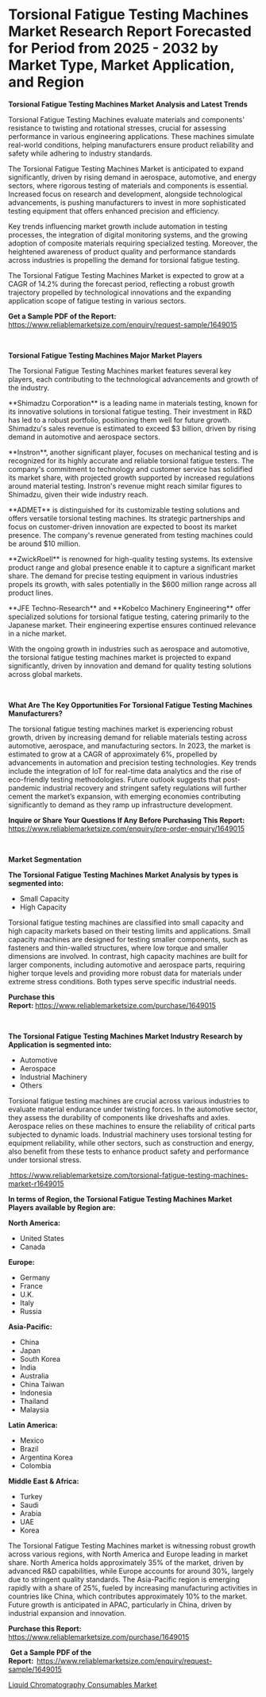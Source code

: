 <p><h1>Torsional Fatigue Testing Machines Market Research Report Forecasted for Period from 2025 -  2032 by Market Type, Market Application, and Region</h1></p><p><strong>Torsional Fatigue Testing Machines Market Analysis and Latest Trends</strong></p>
<p><p>Torsional Fatigue Testing Machines evaluate materials and components' resistance to twisting and rotational stresses, crucial for assessing performance in various engineering applications. These machines simulate real-world conditions, helping manufacturers ensure product reliability and safety while adhering to industry standards.</p><p>The Torsional Fatigue Testing Machines Market is anticipated to expand significantly, driven by rising demand in aerospace, automotive, and energy sectors, where rigorous testing of materials and components is essential. Increased focus on research and development, alongside technological advancements, is pushing manufacturers to invest in more sophisticated testing equipment that offers enhanced precision and efficiency.</p><p>Key trends influencing market growth include automation in testing processes, the integration of digital monitoring systems, and the growing adoption of composite materials requiring specialized testing. Moreover, the heightened awareness of product quality and performance standards across industries is propelling the demand for torsional fatigue testing.</p><p>The Torsional Fatigue Testing Machines Market is expected to grow at a CAGR of 14.2% during the forecast period, reflecting a robust growth trajectory propelled by technological innovations and the expanding application scope of fatigue testing in various sectors.</p></p>
<p><strong>Get a Sample PDF of the Report:&nbsp;</strong> <a href="https://www.reliablemarketsize.com/enquiry/request-sample/1649015?utm_campaign=2413&utm_medium=2&utm_source=Github&utm_content=ia&utm_term=26032025&utm_id=torsional-fatigue-testing-machines">https://www.reliablemarketsize.com/enquiry/request-sample/1649015</a></p>
<p>&nbsp;</p>
<p><strong>Torsional Fatigue Testing Machines Major Market Players</strong></p>
<p><p>The Torsional Fatigue Testing Machines market features several key players, each contributing to the technological advancements and growth of the industry.</p><p>**Shimadzu Corporation** is a leading name in materials testing, known for its innovative solutions in torsional fatigue testing. Their investment in R&D has led to a robust portfolio, positioning them well for future growth. Shimadzu's sales revenue is estimated to exceed $3 billion, driven by rising demand in automotive and aerospace sectors.</p><p>**Instron**, another significant player, focuses on mechanical testing and is recognized for its highly accurate and reliable torsional fatigue testers. The company's commitment to technology and customer service has solidified its market share, with projected growth supported by increased regulations around material testing. Instron's revenue might reach similar figures to Shimadzu, given their wide industry reach.</p><p>**ADMET** is distinguished for its customizable testing solutions and offers versatile torsional testing machines. Its strategic partnerships and focus on customer-driven innovation are expected to boost its market presence. The company's revenue generated from testing machines could be around $10 million.</p><p>**ZwickRoell** is renowned for high-quality testing systems. Its extensive product range and global presence enable it to capture a significant market share. The demand for precise testing equipment in various industries propels its growth, with sales potentially in the $600 million range across all product lines.</p><p>**JFE Techno-Research** and **Kobelco Machinery Engineering** offer specialized solutions for torsional fatigue testing, catering primarily to the Japanese market. Their engineering expertise ensures continued relevance in a niche market.</p><p>With the ongoing growth in industries such as aerospace and automotive, the torsional fatigue testing machines market is projected to expand significantly, driven by innovation and demand for quality testing solutions across global markets.</p></p>
<p>&nbsp;</p>
<p><strong>What Are The Key Opportunities For Torsional Fatigue Testing Machines Manufacturers?</strong></p>
<p><p>The torsional fatigue testing machines market is experiencing robust growth, driven by increasing demand for reliable materials testing across automotive, aerospace, and manufacturing sectors. In 2023, the market is estimated to grow at a CAGR of approximately 6%, propelled by advancements in automation and precision testing technologies. Key trends include the integration of IoT for real-time data analytics and the rise of eco-friendly testing methodologies. Future outlook suggests that post-pandemic industrial recovery and stringent safety regulations will further cement the market’s expansion, with emerging economies contributing significantly to demand as they ramp up infrastructure development.</p></p>
<p><strong>Inquire or Share Your Questions If Any Before Purchasing This Report:</strong> <a href="https://www.reliablemarketsize.com/enquiry/pre-order-enquiry/1649015?utm_campaign=2413&utm_medium=2&utm_source=Github&utm_content=ia&utm_term=26032025&utm_id=torsional-fatigue-testing-machines">https://www.reliablemarketsize.com/enquiry/pre-order-enquiry/1649015</a></p>
<p>&nbsp;</p>
<p><strong>Market Segmentation</strong></p>
<p><strong>The Torsional Fatigue Testing Machines Market Analysis by types is segmented into:</strong></p>
<p><ul><li>Small Capacity</li><li>High Capacity</li></ul></p>
<p><p>Torsional fatigue testing machines are classified into small capacity and high capacity markets based on their testing limits and applications. Small capacity machines are designed for testing smaller components, such as fasteners and thin-walled structures, where low torque and smaller dimensions are involved. In contrast, high capacity machines are built for larger components, including automotive and aerospace parts, requiring higher torque levels and providing more robust data for materials under extreme stress conditions. Both types serve specific industrial needs.</p></p>
<p><strong>Purchase this Report:&nbsp;</strong><a href="https://www.reliablemarketsize.com/purchase/1649015?utm_campaign=2413&utm_medium=2&utm_source=Github&utm_content=ia&utm_term=26032025&utm_id=torsional-fatigue-testing-machines">https://www.reliablemarketsize.com/purchase/1649015</a></p>
<p>&nbsp;</p>
<p><strong>The Torsional Fatigue Testing Machines Market Industry Research by Application is segmented into:</strong></p>
<p><ul><li>Automotive</li><li>Aerospace</li><li>Industrial Machinery</li><li>Others</li></ul></p>
<p><p>Torsional fatigue testing machines are crucial across various industries to evaluate material endurance under twisting forces. In the automotive sector, they assess the durability of components like driveshafts and axles. Aerospace relies on these machines to ensure the reliability of critical parts subjected to dynamic loads. Industrial machinery uses torsional testing for equipment reliability, while other sectors, such as construction and energy, also benefit from these tests to enhance product safety and performance under torsional stress.</p></p>
<p><a href="https://www.reliablemarketsize.com/torsional-fatigue-testing-machines-market-r1649015?utm_campaign=2413&utm_medium=2&utm_source=Github&utm_content=ia&utm_term=26032025&utm_id=torsional-fatigue-testing-machines">&nbsp;https://www.reliablemarketsize.com/torsional-fatigue-testing-machines-market-r1649015</a></p>
<p><strong>In terms of Region, the Torsional Fatigue Testing Machines Market Players available by Region are:</strong></p>
<p>
    <p> <strong> North America: </strong>
        <ul>
            <li>United States</li>
            <li>Canada</li>
        </ul>
        </p> 
    <p> <strong> Europe: </strong>
        <ul>
            <li>Germany</li>
            <li>France</li>
            <li>U.K.</li>
            <li>Italy</li>
            <li>Russia</li>
        </ul>
        </p> 
    <p> <strong> Asia-Pacific: </strong>
        <ul>
            <li>China</li>
            <li>Japan</li>
            <li>South Korea</li>
            <li>India</li>
            <li>Australia</li>
            <li>China Taiwan</li>
            <li>Indonesia</li>
            <li>Thailand</li>
            <li>Malaysia</li>
        </ul>
        </p> 
    <p> <strong> Latin America: </strong>
        <ul>
            <li>Mexico</li>
            <li>Brazil</li>
            <li>Argentina Korea</li>
            <li>Colombia</li>
        </ul>
        </p> 
    <p> <strong> Middle East & Africa: </strong>
        <ul>
            <li>Turkey</li>
            <li>Saudi</li>
            <li>Arabia</li>
            <li>UAE</li>
            <li>Korea</li>
        </ul>
    </p>
    </p>
<p><p>The Torsional Fatigue Testing Machines market is witnessing robust growth across various regions, with North America and Europe leading in market share. North America holds approximately 35% of the market, driven by advanced R&D capabilities, while Europe accounts for around 30%, largely due to stringent quality standards. The Asia-Pacific region is emerging rapidly with a share of 25%, fueled by increasing manufacturing activities in countries like China, which contributes approximately 10% to the market. Future growth is anticipated in APAC, particularly in China, driven by industrial expansion and innovation.</p></p>
<p><strong>Purchase this Report: </strong><a href="https://www.reliablemarketsize.com/purchase/1649015?utm_campaign=2413&utm_medium=2&utm_source=Github&utm_content=ia&utm_term=26032025&utm_id=torsional-fatigue-testing-machines">https://www.reliablemarketsize.com/purchase/1649015</a></p>
<p>&nbsp;<strong>Get a Sample PDF of the Report:&nbsp;&nbsp;</strong><a href="https://www.reliablemarketsize.com/enquiry/request-sample/1649015?utm_campaign=2413&utm_medium=2&utm_source=Github&utm_content=ia&utm_term=26032025&utm_id=torsional-fatigue-testing-machines">https://www.reliablemarketsize.com/enquiry/request-sample/1649015</a></p>
<p><strong></strong></p>
<p><p><a href="https://github.com/petbigbeepjn/Market-Research-Report-List-2/blob/main/liquid-chromatography-consumables-market.md?utm_campaign=2413&utm_medium=2&utm_source=Github&utm_content=ia&utm_term=26032025&utm_id=torsional-fatigue-testing-machines">Liquid Chromatography Consumables Market</a></p></p>